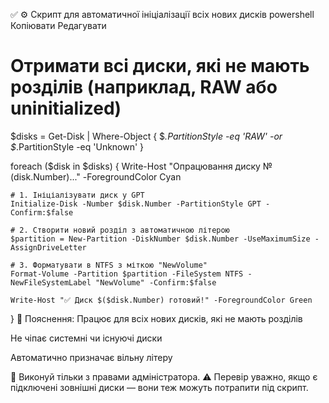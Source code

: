 ✅ ⚙️ Скрипт для автоматичної ініціалізації всіх нових дисків
powershell
Копіювати
Редагувати
# Отримати всі диски, які не мають розділів (наприклад, RAW або uninitialized)
$disks = Get-Disk | Where-Object { $_.PartitionStyle -eq 'RAW' -or $_.PartitionStyle -eq 'Unknown' }

foreach ($disk in $disks) {
    Write-Host "Опрацювання диску №$($disk.Number)..." -ForegroundColor Cyan

    # 1. Ініціалізувати диск у GPT
    Initialize-Disk -Number $disk.Number -PartitionStyle GPT -Confirm:$false

    # 2. Створити новий розділ з автоматичною літерою
    $partition = New-Partition -DiskNumber $disk.Number -UseMaximumSize -AssignDriveLetter

    # 3. Форматувати в NTFS з міткою "NewVolume"
    Format-Volume -Partition $partition -FileSystem NTFS -NewFileSystemLabel "NewVolume" -Confirm:$false

    Write-Host "✅ Диск $($disk.Number) готовий!" -ForegroundColor Green
}
📌 Пояснення:
Працює для всіх нових дисків, які не мають розділів

Не чіпає системні чи існуючі диски

Автоматично призначає вільну літеру

🛑 Виконуй тільки з правами адміністратора.
⚠️ Перевір уважно, якщо є підключені зовнішні диски — вони теж можуть потрапити під скрипт.
